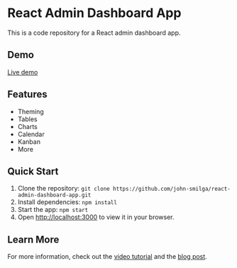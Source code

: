 # React Admin Dashboard App

This is a code repository for a React admin dashboard app.

## Demo

[Live demo](https://react-admin-dashboard-app.netlify.app/)

## Features

- Theming
- Tables
- Charts
- Calendar
- Kanban
- More

## Quick Start

1. Clone the repository: `git clone https://github.com/john-smilga/react-admin-dashboard-app.git`
2. Install dependencies: `npm install`
3. Start the app: `npm start`
4. Open [http://localhost:3000](http://localhost:3000) to view it in your browser.

## Learn More

For more information, check out the [video tutorial](https://www.youtube.com/watch?v=cxl0ZcFQ9X0) and the [blog post](https://www.jsmastery.pro/blog/build-and-deploy-a-react-admin-dashboard-app-with-theming-tables-charts-calendar-kanban-and-more/).

